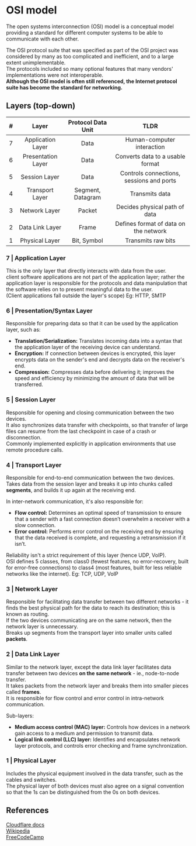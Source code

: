 # OSI model
The open systems interconnection (OSI) model is a conceptual model providing a standard for different computer systems to be able to communicate with each other.  

The OSI protocol suite that was specified as part of the OSI project was considered by many as too complicated and inefficient, and to a large extent unimplementable.  
The protocols included so many optional features that many vendors' implementations were not interoperable.  
**Although the OSI model is often still referenced, the Internet protocol suite has become the standard for networking.**

## Layers (top-down)  
|#|Layer|Protocol Data Unit|TLDR|
|:---:|:---:|:---:|:---:|
|7|Application Layer|Data|Human-computer interaction|
|6|Presentation Layer|Data|Converts data to a usable format|
|5|Session Layer|Data|Controls  connections, sessions and ports|
|4|Transport Layer|Segment, Datagram|Transmits data|
|3|Network Layer|Packet|Decides physical path of data|
|2|Data Link Layer|Frame|Defines format of data on the network|
|1|Physical Layer|Bit, Symbol|Transmits raw bits|

### 7 | Application Layer
This is the only layer that directly interacts with data from the user.  
client software applications are not part of the application layer; rather the application layer is responsible for the protocols and data manipulation that the software relies on to present meaningful data to the user.  
(Client applications fall outside the layer's scope)
Eg: HTTP, SMTP

### 6 | Presentation/Syntax Layer
Responsible for preparing data so that it can be used by the application layer, such as:  
- **Translation/Serialization:** Translates incoming data into a syntax that the application layer of the receiving device can understand. 
- **Encryption:** If connection between devices is encrypted, this layer encrypts data on the sender's end and decrypts data on the receiver's end.
- **Compression:** Compresses data before delivering it; improves the speed and efficiency by minimizing the amount of data that will be transferred.

### 5 | Session Layer
Responsible for opening and closing communication between the two devices.  
It also synchronizes data transfer with checkpoints, so that transfer of large files can resume from the last checkpoint in case of a crash or disconnection.  
Commonly implemented explicitly in application environments that use remote procedure calls. 

### 4 | Transport Layer
Responsible for end-to-end communication between the two devices.  
Takes data from the session layer and breaks it up into chunks called **segments**, and builds it up again at the receiving end.

In inter-network communication, it's also responsible for: 
- **Flow control:** Determines an optimal speed of transmission to ensure that a sender with a fast connection doesn’t overwhelm a receiver with a slow connection.
- **Error control:** Performs error control on the receiving end by ensuring that the data received is complete, and requesting a retransmission if it isn’t.

Reliability isn't a strict requirement of this layer (hence UDP, VoIP).  
OSI defines 5 classes, from class0 (fewest features, no error-recovery, built for error-free connections) to class4 (most features, built for less reliable networks like the internet).
Eg: TCP, UDP, VoIP

### 3 | Network Layer
Responsible for facilitating data transfer between two different networks - it finds the best physical path for the data to reach its destination; this is known as routing.  
If the two devices communicating are on the same network, then the network layer is unnecessary.  
Breaks up segments from the transport layer into smaller units called **packets**.  

### 2 | Data Link Layer
Similar to the network layer, except the data link layer facilitates data transfer between two devices **on the same network** - ie., node-to-node transfer.  
It takes packets from the network layer and breaks them into smaller pieces called **frames**.  
It is responsible for flow control and error control in intra-network communication.  

Sub-layers:  
- **Medium access control (MAC) layer:** Controls how devices in a network gain access to a medium and permission to transmit data.  
- **Logical link control (LLC) layer:** Identifies and encapsulates network layer protocols, and controls error checking and frame synchronization.

### 1 | Physical Layer
Includes the physical equipment involved in the data transfer, such as the cables and switches.  
The physical layer of both devices must also agree on a signal convention so that the 1s can be distinguished from the 0s on both devices.

## References
[Cloudflare docs](https://www.cloudflare.com/en-in/learning/ddos/glossary/open-systems-interconnection-model-osi/)  
[Wikipedia](https://en.wikipedia.org/wiki/OSI_model)  
[FreeCodeCamp](https://www.freecodecamp.org/news/osi-model-computer-networking-for-beginners/)  